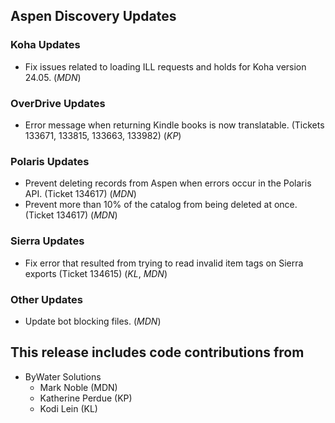 ## Aspen Discovery Updates
### Koha Updates
- Fix issues related to loading ILL requests and holds for Koha version 24.05. (*MDN*)

### OverDrive Updates
- Error message when returning Kindle books is now translatable. (Tickets 133671, 133815, 133663, 133982) (*KP*)

### Polaris Updates
- Prevent deleting records from Aspen when errors occur in the Polaris API. (Ticket 134617) (*MDN*)
- Prevent more than 10% of the catalog from being deleted at once. (Ticket 134617) (*MDN*)

### Sierra Updates
- Fix error that resulted from trying to read invalid item tags on Sierra exports (Ticket 134615) (*KL*, *MDN*)

### Other Updates
- Update bot blocking files. (*MDN*)

## This release includes code contributions from
- ByWater Solutions
  - Mark Noble (MDN)
  - Katherine Perdue (KP)
  - Kodi Lein (KL)
